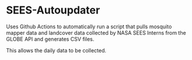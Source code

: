 # SEES-Autoupdater
Uses Github Actions to automatically run a script that pulls mosquito mapper data and landcover data collected by NASA SEES Interns from the GLOBE API and generates CSV files.

This allows the daily data to be collected.
